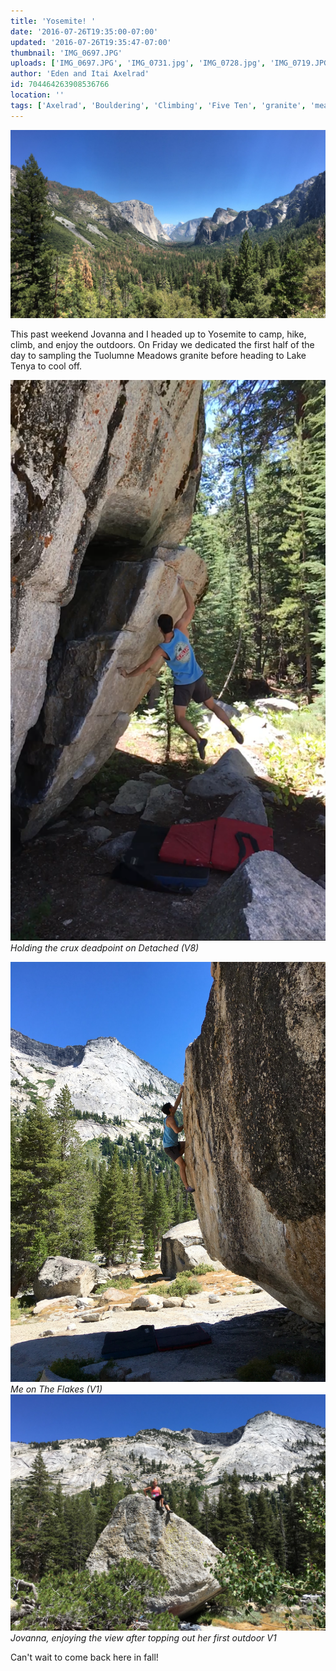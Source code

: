 ```yaml
---
title: 'Yosemite! '
date: '2016-07-26T19:35:00-07:00'
updated: '2016-07-26T19:35:47-07:00'
thumbnail: 'IMG_0697.JPG'
uploads: ['IMG_0697.JPG', 'IMG_0731.jpg', 'IMG_0728.jpg', 'IMG_0719.JPG']
author: 'Eden and Itai Axelrad'
id: 704464263908536766
location: ''
tags: ['Axelrad', 'Bouldering', 'Climbing', 'Five Ten', 'granite', 'meadows', 'tuolumne', 'yosemite']
---
```


![image alt](uploads/IMG_0697.JPG)

This past weekend Jovanna and I headed up to Yosemite to camp, hike, climb, and enjoy the outdoors. On Friday we dedicated the first half of the day to sampling the Tuolumne Meadows granite before heading to Lake Tenya to cool off.

![image alt](uploads/IMG_0731.jpg)*Holding the crux deadpoint on Detached (V8)*

![image alt](uploads/IMG_0728.jpg)*Me on The Flakes (V1)*![image alt](uploads/IMG_0719.JPG)*Jovanna, enjoying the view after topping out her first outdoor V1*

Can't wait to come back here in fall!

